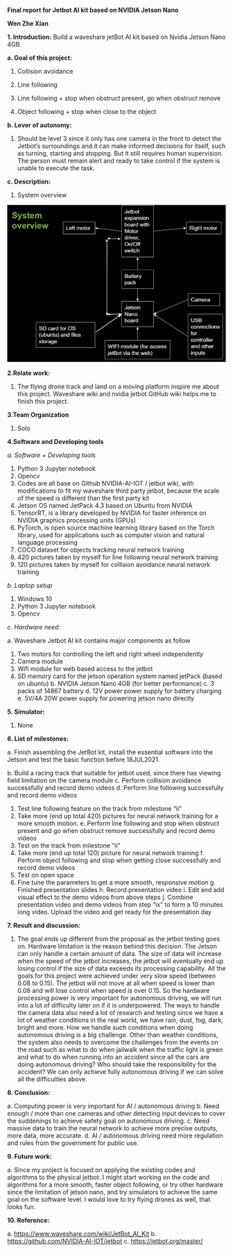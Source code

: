 ﻿**Final report for Jetbot AI kit based on NVIDIA Jetson Nano**
 
 **Wen Zhe Xian**

**1. Introduction:** Build a waveshare jetBot AI kit based on Nvidia Jetson Nano 4GB.

**a. Goal of this project:**

1. Collision avoidance

2. Line following
3. Line following + stop when obstruct present, go when obstruct remove
4. Object following + stop when close to the object

**b. Lever of autonomy:**

1. Should be level 3 since it only has one camera in the front to detect the Jetbot’s surroundings and it can make informed decisions for itself, such as turning, starting and stopping. But it still requires human supervision. The person must remain alert and ready to take control if the system is unable to execute the task.

**c. Description:**

1. System overview

![](README.001.jpeg)

**2.Relate work:**

1. The flying drone track and land on a moving platform inspire me about this project. Waveshare wiki and nvidia jetbot GitHub wiki helps me to finish this project.

**3.Team Organization**

1. Solo

**4.Software and Developing tools**

*a. Software + Developing tools*

1. Python 3 Jupyter notebook
2. Opencv
3. Codes are all base on Github NVIDIA-AI-IOT / jetbot wiki, with modifications to fit my waveshare third party jetbot, because the scale of the speed is different than the first party kit
4. Jetson OS named JetPack 4.3 based on Ubuntu from NVIDIA
5. TensorRT, is a library developed by NVIDIA for faster inference on NVIDIA graphics processing units (GPUs)
6. PyTorch, is open source machine learning library based on the Torch library, used for applications such as computer vision and natural language processing
7. COCO dataset for objects tracking neural network training
8. 420 pictures taken by myself for line following neural network training
9. 120 pictures taken by myself for collision avoidance neural network training

*b. Laptop setup*

1. Windows 10
2. Python 3 Jupyter notebook
3. Opencv

*c. Hardware need:*

a. Waveshare Jetbot AI kit contains major components as follow
   1. Two motors for controlling the left and right wheel independently
   1. Camera module
   1. Wifi module for web based access to the jetbot
   1. SD memory card for the jetson operation system named jetPack (based on ubuntu)
b. NVIDIA Jetson Nano 4GB (for better performance)
c. 3 packs of 14867 battery
d. 12V power power supply for battery charging
e. 5V/4A 20W power supply for powering jetson nano directly

**5. Simulator:**
1. None

**6. List of milestones:**

a. Finish assembling the JetBot kit, install the essential software into the Jetson and test the basic function before 18JUL2021.

b. Build a racing track that suitable for jetbot used, since there has viewing field limitation on the camera module
c. Perform collision avoidance successfully and record demo videos
d. Perform line following successfully and record demo videos
   1. Test line following feature on the track from milestone “ii”
   2. Take more (end up total 420) pictures for neural network training for a more smooth motion.
e. Perform line following and stop when obstruct present and go when obstruct remove successfully and record demo videos
   1. Test on the track from milestone “ii”
   2. Take more (end up total 120) picture for neural network training
f. Perform object following and stop when getting close successfully and record demo videos
   1. Test on open space
   2. Fine tune the parameters to get a more smooth, responsive motion
g. Finished presentation slides
h. Record presentation video
i. Edit and add visual effect to the demo videos from above steps
j. Combine presentation video and demo videos from step “ix” to form a 10 minutes long video. Upload the video and get ready for the presentation day

**7. Result and discussion:**

1. The goal ends up different from the proposal as the jetbot testing goes on. Hardware limitation is the reason behind this decision. The Jetson can only handle a certain amount of data. The size of data will increase when the speed of the jetbot increases, the jetbot will eventually end up losing control if the size of data exceeds its processing capability. All the goals for this project were achieved under very slow speed (between 0.08 to 0.15). The jetbot will not move at all when speed is lower than 0.08 and will lose control when speed is over 0.15. So the hardware processing power is very important for autonomous driving, we will run into a lot of difficulty later on if it is underpowered. The ways to handle the camera data also need a lot of research and testing since we have a lot of weather conditions in the real world, we have rain, dust, fog, dark, bright and more. How we handle such conditions when doing autonomous driving is a big challenge. Other than weather conditions, the system also needs to overcome the challenges from the events on the road such as what to do when jailwalk when the traffic light is green and what to do when running into an accident since all the cars are doing autonomous driving? Who should take the responsibility for the accident? We can only achieve fully autonomous driving if we can solve all the difficulties above.

**8. Conclusion:**

a. Computing power is very important for AI / autonomous driving
b. Need enough / more than one cameras and other detecting input devices to cover the suddenings to achieve safety goal on autonomous driving.
c. Need massive data to train the neural network to achieve more precise outputs, more data, more accurate.
d. AI / autonomous driving need more regulation and rules from the government  for public use.

**9. Future work:**

a. Since my project is focused on applying the existing codes and algorithms to the physical jetbot. I might start working on the code and algorithms for a more smooth, faster object following, or try other hardware since the limitation of jetson nano, and try simulators to achieve the same goal on the software level. I would love to try flying drones as well, that looks fun.

**10. Reference:**

a. <https://www.waveshare.com/wiki/JetBot_AI_Kit>
b. <https://github.com/NVIDIA-AI-IOT/jetbot>
c. <https://jetbot.org/master/>
